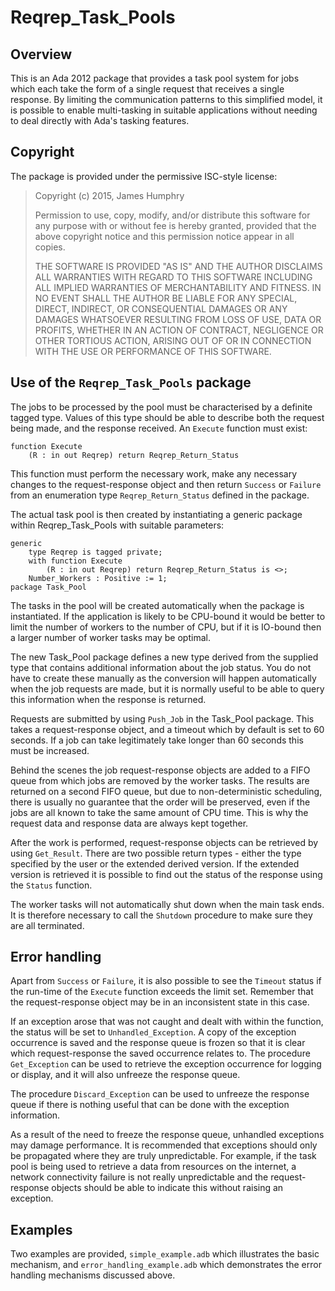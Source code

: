 # Reqrep_Task_Pools

## Overview

This is an Ada 2012 package that provides a task pool system for jobs
which each take the form of a single request that receives a single
response. By limiting the communication patterns to this simplified
model, it is possible to enable multi-tasking in suitable applications
without needing to deal directly with Ada's tasking features.

## Copyright

The package is provided under the permissive ISC-style license:

> Copyright (c) 2015, James Humphry
>
> Permission to use, copy, modify, and/or distribute this software for any
> purpose with or without fee is hereby granted, provided that the above
> copyright notice and this permission notice appear in all copies.
>
> THE SOFTWARE IS PROVIDED "AS IS" AND THE AUTHOR DISCLAIMS ALL WARRANTIES WITH
> REGARD TO THIS SOFTWARE INCLUDING ALL IMPLIED WARRANTIES OF MERCHANTABILITY
> AND FITNESS. IN NO EVENT SHALL THE AUTHOR BE LIABLE FOR ANY SPECIAL, DIRECT,
> INDIRECT, OR CONSEQUENTIAL DAMAGES OR ANY DAMAGES WHATSOEVER RESULTING FROM
> LOSS OF USE, DATA OR PROFITS, WHETHER IN AN ACTION OF CONTRACT, NEGLIGENCE
> OR OTHER TORTIOUS ACTION, ARISING OUT OF OR IN CONNECTION WITH THE USE OR
> PERFORMANCE OF THIS SOFTWARE.

## Use of the `Reqrep_Task_Pools` package

The jobs to be processed by the pool must be characterised by a definite
tagged type. Values of this type should be able to describe both the
request being made, and the response received. An `Execute` function
must exist:

    function Execute
        (R : in out Reqrep) return Reqrep_Return_Status

This function must perform the necessary work, make any necessary
changes to the request-response object and then return `Success` or
`Failure` from an enumeration type `Reqrep_Return_Status` defined in
the package.

The actual task pool is then created by instantiating a generic package
within Reqrep_Task_Pools with suitable parameters:

    generic
        type Reqrep is tagged private;
        with function Execute
            (R : in out Reqrep) return Reqrep_Return_Status is <>;
        Number_Workers : Positive := 1;
    package Task_Pool

The tasks in the pool will be created automatically when the package is
instantiated. If the application is likely to be CPU-bound it would be
better to limit the number of workers to the number of CPU, but if it is
IO-bound then a larger number of worker tasks may be optimal.

The new Task_Pool package defines a new type derived from the supplied
type that contains additional information about the job status. You do
not have to create these manually as the conversion will happen
automatically when the job requests are made, but it is normally useful
to be able to query this information when the response is returned.

Requests are submitted by using `Push_Job` in the Task_Pool package.
This takes a request-response object, and a timeout which by default is
set to 60 seconds. If a job can take legitimately take longer than 60
seconds this must be increased.

Behind the scenes the job request-response objects are added to a FIFO
queue from which jobs are removed by the worker tasks. The results are
returned on a second FIFO queue, but due to non-deterministic
scheduling, there is usually no guarantee that the order will be
preserved, even if the jobs are all known to take the same amount of
CPU time. This is why the request data and response data are always
kept together.

After the work is performed, request-response objects can be retrieved
by using `Get_Result`. There are two possible return types - either the
type specified by the user or the extended derived version. If the
extended version is retrieved it is possible to find out the status of
the response using the `Status` function.

The worker tasks will not automatically shut down when the main task
ends. It is therefore necessary to call the `Shutdown` procedure to
make sure they are all terminated.

## Error handling

Apart from `Success` or `Failure`, it is also possible to see
the `Timeout` status if the run-time of the `Execute` function exceeds
the limit set. Remember that the request-response object may be in an
inconsistent state in this case.

If an exception arose that was not caught and dealt with within the
function, the status will be set to `Unhandled_Exception`. A copy of
the exception occurrence is saved and the response queue is frozen so
that it is clear which request-response the saved occurrence relates
to. The procedure `Get_Exception` can be used to retrieve the exception
occurrence for logging or display, and it will also unfreeze the
response queue.

The procedure `Discard_Exception` can be used to unfreeze the response
queue if there is nothing useful that can be done with the exception
information.

As a result of the need to freeze the response queue, unhandled
exceptions may damage performance. It is recommended that exceptions
should only be propagated where they are truly unpredictable. For
example, if the task pool is being used to retrieve a data from
resources on the internet, a network connectivity failure is not really
unpredictable and the request-response objects should be able to
indicate this without raising an exception.

## Examples

Two examples are provided, `simple_example.adb` which illustrates the
basic mechanism, and `error_handling_example.adb` which demonstrates the
error handling mechanisms discussed above.

